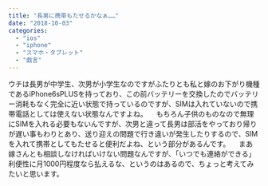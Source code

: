 ```yaml
---
title: "長男に携帯もたせるかなぁ……"
date: "2018-10-03"
categories: 
  - "ios"
  - "iphone"
  - "スマホ・タブレット"
  - "戯言"
---
```


ウチは長男が中学生、次男が小学生なのですがふたりとも私と嫁のお下がり機種であるiPhone6sPLUSを持っており、この前バッテリーを交換したのでバッテリー消耗もなく完全に近い状態で持っているのですが、SIMは入れていないので携帯電話としては使えない状態なんですよね。 　もちろん子供のものなので無理にSIMを入れる必要もないんですが、次男と違って長男は部活をやっており帰りが遅い事もわりとあり、送り迎えの問題で行き違いが発生したりするので、SIMを入れて携帯としてもたせると便利だよね、という部分があるんです。 　まあ嫁さんとも相談しなければいけない問題なんですが、「いつでも連絡ができる」利便性に月1000円程度なら払えるな、というのはあるので、ちょっと考えてみたいと思います。
